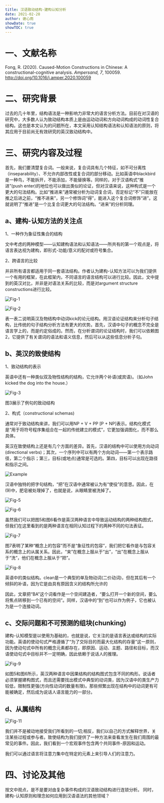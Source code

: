 ```yaml
---
title: 汉语致动结构-建构认知分析
date: 2021-02-28
author: 谢心雨
showDate: true
showTOC: true
---
```


# 一、文献名称

Fong, R. (2020). Caused-Motion Constructions in Chinese: A constructional-cognitive analysis. *Ampersand, 7*, 100059. http://doi.org/10.1016/j.amper.2020.100059 

# 二、研究背景

过去的几十年里，结构语法是一种影响力非常大的语言分析方法。目前在对汉语的研究中，大多数人认为致动结构本质上是由运动动词和方向动词构成的动词性复合结构。这也是本文认为的问题所在，本文采用认知结构语法和认知语法的原则，将其应用于目前尚无有效研究的英汉致动结构中。

# 三、研究内容及过程

​		首先，我们要清楚复合词。一般来说，复合词具有几个特征，如不可分离性（inseparability）、不允许内部改性或复合词的部分移动。比如英语中blackbird是一种鸟，不能拆开，不能添加，不能替换等。同样的，对于汉语构式“推进”(push enter)的地位也可以做出类似的论证，但对汉语来说，这种构式是一个更大的句法结构。比如“推进来”通常被分析为动词复合词，否定标记“不”只能放在推之后进之前，“推不进来”，另一个修饰词“得”，能进入这个复合词修饰“进”。这就说明了“推进”是一个比复合词更大的句法结构。“进来”的分析同理。

## a、建构-认知方法的关注点

1、一种作为象征性集合的结构

文中考虑的两种模型——认知建构语法和认知语法——所共有的第一个观点是，将语言表达视为建构，即形式-功能/意义的配对或符号集合。

2、跨语言的比较

并非所有语言都适用于同一套语法结构。作者认为建构-认知方法可以为我们提供一个有用的框架，在此框架内，不同语言的语言结构可以进行比较。因此，文中提到的英汉对比，并非是对语法关系的比较，而是对argument structure constructions进行比较。

![Fig-1](../Supporting_Information/2021-02-28-XXY1-Fig-1.png)

![Fig-2](../Supporting_Information/2021-02-28-XXY1-Fig-2.png)

表一表二说明英汉及物结构中动词kick的论元结构。用汉语论证结构来分析句子结构，比传统的句子结构分析方法有更大的优势。首先，汉语中句子的概念不完全是语言学上的，而是约定俗成的。然而，在分析谓词的论证结构时，我们可以依赖图2，它提供了有关谓词的语法和语义信息，然后可以从这些信息分析子句。

## b、英汉的致使结构

1、致动结构的表示

英语中还有一种类似双及物性结构的结构，它允许两个补语(或宾语)。（如John kicked the dog into the house.）

![Fig-3](../Supporting_Information/2021-02-28-XXY1-Fig-3.png)

图3展示了例句的致动结构

2、构式（constructional schemas)

通常对于致动结构来讲，我们可以用NP + V + PP [P + NP]表示。结构化模式是“用于将符号程序集组合在一起的传统建立的模式”，它更加强调图化，而不那么具体。

英汉在致使结构上还是有几个方面的差异。首先，汉语的结构中可以使用方向动词(directional verbs)；其次，一个序列中可以有两个方向动词——第一个表示路径，第二个指示；第三，目标(或地点)通常是可选的。第四，目标可以出现在路径和指示之间。

![Example](../Supporting_Information/2021-02-28-XXY1-EP-1.png)

汉语中独特的把字句结构，“把”在汉语中通常被认为有“使役”的意思。因此，在(9)中，肥皂被处理掉了，也就是说，从眼睛里被洗掉了。

![Fig-5](../Supporting_Information/2021-02-28-XXY1-Fig-5.png)

![Fig-6](../Supporting_Information/2021-02-28-XXY1-Fig-6.png)

虽然我们可以把图5和图6看作是英汉两种语言中导致运动结构的两种结构图式，但我们在这里看到的是两种语言在相同认知过程下的两种不同的句法表征。

![Fig-7](../Supporting_Information/2021-02-28-XXY1-Fig-7.png)

图7表明了某种“概念上的包容”而不是“象征性的包容”，我们把它看作是与包容关系的概念上的从属关系。因此，“来”在概念上服从于“出”，“出”在概念上服从于“洗”，他们在概念上服从于“把”。

![Fig-8](../Supporting_Information/2021-02-28-XXY1-Fig-8.png)

英语中的类似结构。clean是一个典型的单及物动词(二价动词)，但在其后有一个倾斜的补语，因为它是由具有原因含义的结构所允许的

因此，文章把“BA”这个词看作是一个空间建造者，“要么打开一个新的空间，要么将焦点转移到一个已有的空间”。同样，汉语中的“到”也可以作为例子，它也被认为是一个连接动词。

## c、交际问题和不可预测的组块(chunking)

建构-认知模型是以使用为基础的，也就是说，它关注的是语言表达或结构的实际功能。英语的使动句式严格遵循了“为了交际目的而最大化结构的存量”这一原则，因为使动句式中所有的概念元素都存在，即原因、运动、主题、路径和目标，而汉语使动句式中目标并不一定明确，因此依赖于说话人的推理。

![Fig-9](../Supporting_Information/2021-02-28-XXY1-Fig-9.png)

如图5和图6所示，英汉两种语言中因果结构的结构图式包含不同的构形。说话者必须掌握建构图式，而且还需要找出模式中典型的动词类，因为汉语中的类生产力较低，限制性更强(方向性动词的数量有限)。那些频繁出现在结构中的动词更有可能被确定，然后成为说话人语言能力的一部分。

## d、从属结构

![Fig-11](../Supporting_Information/2021-02-28-XXY1-Fig-11.png)

我们并不是被动地接受我们所看到的一切;相反，我们以自己的方式解释世界，关注某些过程或参与者。致使结构为我们提供了一种方法来查看发生在我们周围的最常见的事件。因此，我们看到一个宏观事件包含两个共同事件-原因和运动。

我们可以通过语言将注意力集中在特定的元素上来引导人们的注意力。

# 四、讨论及其他

按文中观点，是不是要对由复杂事件构成的汉语致动结构进行连锁分析。
同时，建构-认知原则和理念如何应用到汉语语法的其他领域？



